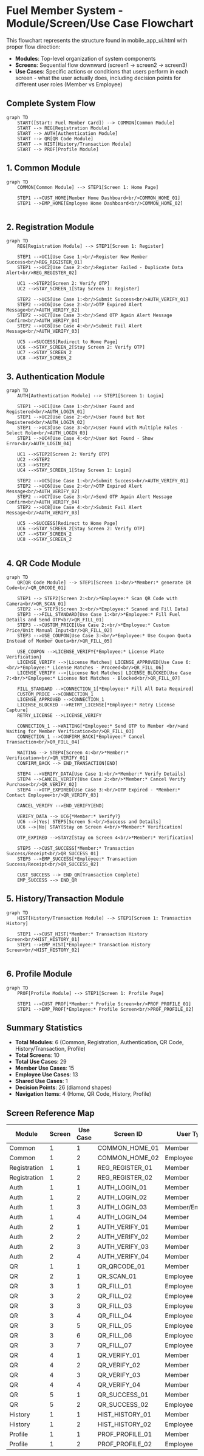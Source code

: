 # Fuel Member System - Module/Screen/Use Case Flowchart

This flowchart represents the structure found in mobile_app_ui.html with proper flow direction:
- **Modules**: Top-level organization of system components
- **Screens**: Sequential flow downward (screen1 → screen2 → screen3)
- **Use Cases**: Specific actions or conditions that users perform in each screen - what the user actually does, including decision points for different user roles (Member vs Employee)

## Complete System Flow

```mermaid
graph TD
    START([Start: Fuel Member Card]) --> COMMON[Common Module]
    START --> REG[Registration Module]
    START --> AUTH[Authentication Module]
    START --> QR[QR Code Module]
    START --> HIST[History/Transaction Module]
    START --> PROF[Profile Module]
```

## 1. Common Module

```mermaid
graph TD
    COMMON[Common Module] --> STEP1[Screen 1: Home Page]
    
    STEP1 -->CUST_HOME[Member Home Dashboard<br/>COMMON_HOME_01]
    STEP1 -->EMP_HOME[Employee Home Dashboard<br/>COMMON_HOME_02]
    
```

## 2. Registration Module

```mermaid
graph TD
    REG[Registration Module] --> STEP1[Screen 1: Register]
    
    STEP1 -->UC1[Use Case 1:<br/>Register New Member Success<br/>REG_REGISTER_01]
    STEP1 -->UC2[Use Case 2:<br/>Register Failed - Duplicate Data Alert<br/>REG_REGISTER_02]

    UC1 -->STEP2[Screen 2: Verify OTP]
    UC2 -->STAY_SCREEN_1[Stay Screen 1: Register]

    STEP2 -->UC5[Use Case 1:<br/>Submit Success<br/>AUTH_VERIFY_01]
    STEP2 -->UC6[Use Case 2:<br/>OTP Expired Alert Message<br/>AUTH_VERIFY_02]
    STEP2 -->UC7[Use Case 3:<br/>Send OTP Again Alert Message Confirm<br/>AUTH_VERIFY_04]
    STEP2 -->UC8[Use Case 4:<br/>Submit Fail Alert Message<br/>AUTH_VERIFY_03]

    UC5 -->SUCCESS[Redirect to Home Page]
    UC6 -->STAY_SCREEN_2[Stay Screen 2: Verify OTP]
    UC7 -->STAY_SCREEN_2
    UC8 -->STAY_SCREEN_2
```


## 3. Authentication Module

```mermaid
graph TD
    AUTH[Authentication Module] --> STEP1[Screen 1: Login]
    
    STEP1 -->UC1[Use Case 1:<br/>User Found and Registered<br/>AUTH_LOGIN_01]
    STEP1 -->UC2[Use Case 2:<br/>User Found but Not Registered<br/>AUTH_LOGIN_02]
    STEP1 -->UC3[Use Case 3:<br/>User Found with Multiple Roles - Select Role<br/>AUTH_LOGIN_03]
    STEP1 -->UC4[Use Case 4:<br/>User Not Found - Show Error<br/>AUTH_LOGIN_04]

    UC1 -->STEP2[Screen 2: Verify OTP]
    UC2 -->STEP2
    UC3 -->STEP2
    UC4 -->STAY_SCREEN_1[Stay Screen 1: Login]
    
    STEP2 -->UC5[Use Case 1:<br/>Submit Success<br/>AUTH_VERIFY_01]
    STEP2 -->UC6[Use Case 2:<br/>OTP Expired Alert Message<br/>AUTH_VERIFY_02]
    STEP2 -->UC7[Use Case 3:<br/>Send OTP Again Alert Message Confirm<br/>AUTH_VERIFY_04]
    STEP2 -->UC8[Use Case 4:<br/>Submit Fail Alert Message<br/>AUTH_VERIFY_03]

    UC5 -->SUCCESS[Redirect to Home Page]
    UC6 -->STAY_SCREEN_2[Stay Screen 2: Verify OTP]
    UC7 -->STAY_SCREEN_2
    UC8 -->STAY_SCREEN_2
    
```


## 4. QR Code Module

```mermaid
graph TD
    QR[QR Code Module] --> STEP1[Screen 1:<br/>*Member:* generate QR Code<br/>QR_QRCODE_01]
    
    STEP1 --> STEP2[Screen 2:<br/>*Employee:* Scan QR Code with Camera<br/>QR_SCAN_01]
    STEP2 --> STEP3[Screen 3:<br/>*Employee:* Scaned and Fill Data]
    STEP3 -->FILL_STANDARD[Use Case 1:<br/>*Employee:* Fill Fuel Details and Send OTP<br/>QR_FILL_01]
    STEP3 -->CUSTOM_PRICE[Use Case 2:<br/>*Employee:* Custom Price/Unit Manual Input<br/>QR_FILL_02]
    STEP3 -->USE_COUPON[Use Case 3:<br/>*Employee:* Use Coupon Quota Instead of Member Quota<br/>QR_FILL_05]
    
    USE_COUPON -->LICENSE_VERIFY{*Employee:* License Plate Verification}
    LICENSE_VERIFY -->|License Matches| LICENSE_APPROVED[Use Case 6:<br/>*Employee:* License Matches - Proceed<br/>QR_FILL_06]
    LICENSE_VERIFY -->|License Not Matches| LICENSE_BLOCKED[Use Case 7:<br/>*Employee:* License Not Matches - Blocked<br/>QR_FILL_07]
    
    FILL_STANDARD -->CONNECTION_1[*Employee:* Fill All Data Required]
    CUSTOM_PRICE -->CONNECTION_1
    LICENSE_APPROVED -->CONNECTION_1
    LICENSE_BLOCKED -->RETRY_LICENSE[*Employee:* Retry License Capture]
    RETRY_LICENSE -->LICENSE_VERIFY
    
    CONNECTION_1 -->WAITING[*Employee:* Send OTP to Member <br/>and Waiting for Member Verification<br/>QR_FILL_03]
    CONNECTION_1 -->CONFIRM_BACK[*Employee:* Cancel Transaction<br/>QR_FILL_04]
    
    WAITING --> STEP4[Screen 4:<br/>*Member:* Verification<br/>QR_VERIFY_01]
    CONFIRM_BACK --> END_TRANSACTION[END]

    STEP4 -->VERIFY_DATA[Use Case 1:<br/>*Member:* Verify Details]
    STEP4 -->CANCEL_VERIFY[Use Case 2:<br/>*Member:* Cancel Verify Purchase<br/>QR_VERIFY_02]
    STEP4 -->OTP_EXPIRED[Use Case 3:<br/>OTP Expired - *Member:* Contact Employee<br/>QR_VERIFY_03]
    
    CANCEL_VERIFY -->END_VERIFY[END]

    VERIFY_DATA --> UC6{*Member:* Verify?}
    UC6 -->|Yes| STEP5[Screen 5:<br/>Success and Details]
    UC6 -->|No| STAY[Stay on Screen 4<br/>*Member:* Verification]

    OTP_EXPIRED -->STAY2[Stay on Screen 4<br/>*Member:* Verification]
    
    STEP5 -->CUST_SUCCESS[*Member:* Transaction Success/Receipt<br/>QR_SUCCESS_01]
    STEP5 -->EMP_SUCCESS[*Employee:* Transaction Success/Receipt<br/>QR_SUCCESS_02]
    
    CUST_SUCCESS --> END_QR[Transaction Complete]
    EMP_SUCCESS --> END_QR
```

## 5. History/Transaction Module

```mermaid
graph TD
    HIST[History/Transaction Module] --> STEP1[Screen 1: Transaction History]
    
    STEP1 -->CUST_HIST[*Member:* Transaction History Screen<br/>HIST_HISTORY_01]
    STEP1 -->EMP_HIST[*Employee:* Transaction History Screen<br/>HIST_HISTORY_02]
    
```

## 6. Profile Module

```mermaid
graph TD
    PROF[Profile Module] --> STEP1[Screen 1: Profile Page]
    
    STEP1 -->CUST_PROF[*Member:* Profile Screen<br/>PROF_PROFILE_01]
    STEP1 -->EMP_PROF[*Employee:* Profile Screen<br/>PROF_PROFILE_02]
```

## Summary Statistics

- **Total Modules**: 6 (Common, Registration, Authentication, QR Code, History/Transaction, Profile)
- **Total Screens**: 10
- **Total Use Cases**: 29
- **Member Use Cases**: 15
- **Employee Use Cases**: 13
- **Shared Use Cases**: 1
- **Decision Points**: 26 (diamond shapes)
- **Navigation Items**: 4 (Home, QR Code, History, Profile)

## Screen Reference Map

| Module | Screen | Use Case | Screen ID | User Type |
|--------|------|----------|-----------|-----------|
| Common | 1 | 1 | COMMON_HOME_01 | Member |
| Common | 1 | 2 | COMMON_HOME_02 | Employee |
| Registration | 1 | 1 | REG_REGISTER_01 | Member |
| Registration | 1 | 2 | REG_REGISTER_02 | Member |
| Auth | 1 | 1 | AUTH_LOGIN_01 | Member |
| Auth | 1 | 2 | AUTH_LOGIN_02 | Member |
| Auth | 1 | 3 | AUTH_LOGIN_03 | Member/Employee |
| Auth | 1 | 4 | AUTH_LOGIN_04 | Member |
| Auth | 2 | 1 | AUTH_VERIFY_01 | Member |
| Auth | 2 | 2 | AUTH_VERIFY_02 | Member |
| Auth | 2 | 3 | AUTH_VERIFY_03 | Member |
| Auth | 2 | 4 | AUTH_VERIFY_04 | Member |
| QR | 1 | 1 | QR_QRCODE_01 | Member |
| QR | 2 | 1 | QR_SCAN_01 | Employee |
| QR | 3 | 1 | QR_FILL_01 | Employee |
| QR | 3 | 2 | QR_FILL_02 | Employee |
| QR | 3 | 3 | QR_FILL_03 | Employee |
| QR | 3 | 4 | QR_FILL_04 | Employee |
| QR | 3 | 5 | QR_FILL_05 | Employee |
| QR | 3 | 6 | QR_FILL_06 | Employee |
| QR | 3 | 7 | QR_FILL_07 | Employee |
| QR | 4 | 1 | QR_VERIFY_01 | Member |
| QR | 4 | 2 | QR_VERIFY_02 | Member |
| QR | 4 | 3 | QR_VERIFY_03 | Member |
| QR | 4 | 4 | QR_VERIFY_04 | Member |
| QR | 5 | 1 | QR_SUCCESS_01 | Member |
| QR | 5 | 2 | QR_SUCCESS_02 | Employee |
| History | 1 | 1 | HIST_HISTORY_01 | Member |
| History | 1 | 2 | HIST_HISTORY_02 | Employee |
| Profile | 1 | 1 | PROF_PROFILE_01 | Member |
| Profile | 1 | 2 | PROF_PROFILE_02 | Employee |